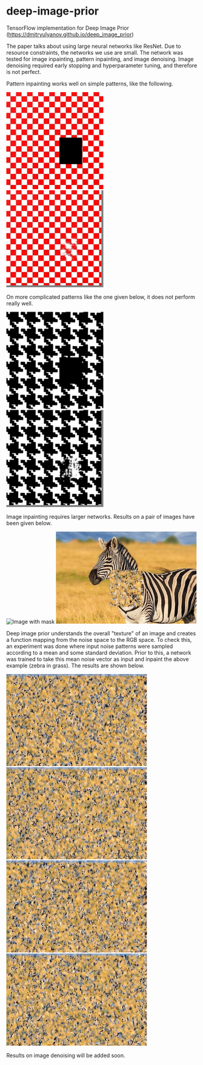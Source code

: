 # deep-image-prior
TensorFlow implementation for Deep Image Prior (https://dmitryulyanov.github.io/deep_image_prior)

The paper talks about using large neural networks like ResNet. Due to resource constraints, the networks we use are small. The network was tested for image inpainting, pattern inpainting, and image denoising. Image denoising required early stopping and hyperparameter tuning, and therefore is not perfect.

Pattern inpainting works well on simple patterns, like the following.

![Pattern with mask](images/1/input_image.png) ![Pattern inpainted](images/1/sample_5200.png)

On more complicated patterns like the one given below, it does not perform really well.

![Pattern with mask](images/2/input_image.png) ![Pattern inpainted](images/2/sample_4900.png)

Image inpainting requires larger networks. Results on a pair of images have been given below.

![Image with mask](images/3/input_image.png) ![Image inpainted](images/3/sample_19900.png)

Deep image prior understands the overall "texture" of an image and creates a function mapping
from the noise space to the RGB space. To check this, an experiment was done where input noise
patterns were sampled according to a mean and some standard deviation. Prior to this, a network
was trained to take this mean noise vector as input and inpaint the above example (zebra in grass).
The results are shown below.

![sample 1](images/noise_samples/sample_96.png) ![sample 2](images/noise_samples/sample_97.png)
![sample 3](images/noise_samples/sample_98.png) ![sample 4](images/noise_samples/sample_99.png)

Results on image denoising will be added soon.
